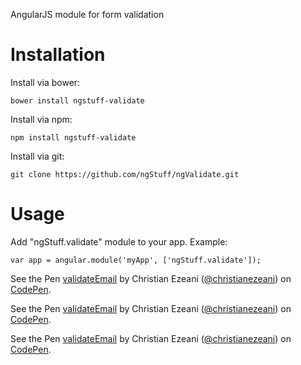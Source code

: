 <!--
[![CircleCI Status](https://circleci.com/gh/facebook/react.svg?style=shield&circle-token=:circle-token)](https://circleci.com/gh/facebook/react) [![Build Status](https://img.shields.io/travis/facebook/react/master.svg?style=flat)](https://travis-ci.org/facebook/react) [![Coverage Status](https://img.shields.io/coveralls/facebook/react/master.svg?style=flat)](https://coveralls.io/github/facebook/react?branch=master) [![npm version](https://img.shields.io/npm/v/react.svg?style=flat)](https://www.npmjs.com/package/react) [![PRs Welcome](https://img.shields.io/badge/PRs-welcome-brightgreen.svg)](CONTRIBUTING.md#pull-requests)
-->

AngularJS module for form validation

# Installation
Install via bower:
```
bower install ngstuff-validate
```

Install via npm:
```
npm install ngstuff-validate
```

Install via git:
```
git clone https://github.com/ngStuff/ngValidate.git
```


# Usage
Add "ngStuff.validate" module to your app. Example:
```
var app = angular.module('myApp', ['ngStuff.validate']);
```

<p data-height="265" data-theme-id="0" data-slug-hash="MEbBPY" data-default-tab="html,result" data-user="christianezeani" data-embed-version="2" data-pen-title="validateEmail" class="codepen">See the Pen <a href="https://codepen.io/christianezeani/pen/MEbBPY/">validateEmail</a> by Christian Ezeani (<a href="https://codepen.io/christianezeani">@christianezeani</a>) on <a href="https://codepen.io">CodePen</a>.</p>

<p data-height="265" data-theme-id="0" data-slug-hash="aLBjmO" data-default-tab="html,result" data-user="christianezeani" data-embed-version="2" data-pen-title="validateCallback" class="codepen">See the Pen <a href="https://codepen.io/christianezeani/pen/aLBjmO/">validateEmail</a> by Christian Ezeani (<a href="https://codepen.io/christianezeani">@christianezeani</a>) on <a href="https://codepen.io">CodePen</a>.</p>


<p data-height="265" data-theme-id="0" data-slug-hash="ZXBjwb" data-default-tab="html,result" data-user="christianezeani" data-embed-version="2" data-pen-title="matchWith" class="codepen">See the Pen <a href="https://codepen.io/christianezeani/pen/ZXBjwb/">validateEmail</a> by Christian Ezeani (<a href="https://codepen.io/christianezeani">@christianezeani</a>) on <a href="https://codepen.io">CodePen</a>.</p>


<script async src="https://production-assets.codepen.io/assets/embed/ei.js"></script>

